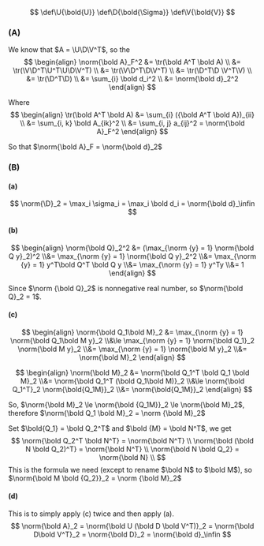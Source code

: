 $$
\def\U{\bold{U}}
\def\D{\bold{\Sigma}}
\def\V{\bold{V}}
$$

### (A)

We know that $A = \U\D\V^T$, so the
$$
\begin{align}
\norm{\bold A}_F^2 &= \tr(\bold A^T \bold A) \\
&= \tr(\V\D^T\U^T\U\D\V^T) \\
&= \tr(\V\D^T\D\V^T) \\
&= \tr(\D^T\D \V^T\V) \\
&= \tr(\D^T\D) \\
&= \sum_{i} \bold d_i^2 \\
&= \norm{\bold d}_2^2
\end{align}
$$

Where
$$
\begin{align}
\tr(\bold A^T \bold A) 
&= \sum_{i} ({\bold A^T \bold A})_{ii} \\
&= \sum_{i, k} \bold A_{ik}^2 \\
&= \sum_{i, j} a_{ij}^2 = \norm{\bold A}_F^2
\end{align}
$$

So that $\norm{\bold A}_F = \norm{\bold d}_2$

### (B)

#### (a)

$$
\norm{\D}_2 = \max_i \sigma_i = \max_i \bold d_i = \norm{\bold d}_\infin
$$

#### (b)

$$
\begin{align}
\norm{\bold Q}_2^2 
&= (\max_{\norm {y} = 1} \norm{\bold Q y}_2)^2 
\\&= \max_{\norm {y} = 1} \norm{\bold Q y}_2^2 
\\&= \max_{\norm {y} = 1}  y^T\bold Q^T \bold Q y
\\&= \max_{\norm {y} = 1} y^Ty
\\&= 1
\end{align}
$$

Since $\norm {\bold Q}_2$ is nonnegative real number, so $\norm{\bold Q}_2 = 1$.

#### (c)

$$
\begin{align}
\norm{\bold Q_1\bold M}_2 &= \max_{\norm {y} = 1} \norm{\bold Q_1\bold M y}_2
\\&\le \max_{\norm {y} = 1} \norm{\bold Q_1}_2 \norm{\bold M y}_2
\\&= \max_{\norm {y} = 1} \norm{\bold M y}_2
\\&= \norm{\bold M}_2
\end{align}
$$

$$
\begin{align}
\norm{\bold M}_2 &= \norm{\bold Q_1^T \bold Q_1 \bold M}_2
\\&= \norm{\bold Q_1^T (\bold Q_1\bold M)}_2
\\&\le \norm{\bold Q_1^T}_2 \norm{\bold{Q_1M}}_2
\\&= \norm{\bold{Q_1M}}_2
\end{align}
$$

So, $\norm{\bold M}_2 \le \norm{\bold {Q_1M}}_2 \le \norm{\bold M}_2$, therefore $\norm{\bold Q_1 \bold M}_2 = \norm {\bold M}_2$

Set $\bold{Q_1} = \bold Q_2^T$ and $\bold {M} = \bold N^T$, we get
$$
\norm{\bold Q_2^T \bold N^T} = \norm{\bold N^T} \\
\norm{\bold (\bold N \bold Q_2)^T} = \norm{\bold N^T} \\
\norm{\bold N \bold Q_2} = \norm{\bold N} \\
$$
This is the formula we need (except to rename $\bold N$ to $\bold M$), so $\norm{\bold M \bold {Q_2}}_2 = \norm {\bold M}_2$

#### (d)

This is to simply apply (c) twice and then apply (a).
$$
\norm{\bold A}_2 = \norm{\bold U (\bold D \bold V^T)}_2 = \norm{\bold D\bold V^T}_2 = \norm{\bold D}_2 = \norm{\bold d}_\infin
$$
